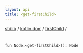```yaml
---
layout: api
title: <get-firstChild>
---
```

[stdlib](../../index.md) / [kotlin.dom](../index.md) / [firstChild](index.md) / [<get-firstChild>](_get-firstChild_.md)

# <get-firstChild>

```
fun Node.<get-firstChild>(): Node
```
